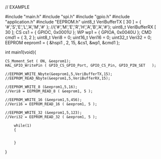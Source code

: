 
// EXAMPLE

#include "main.h"
#include "spi.h"
#include "gpio.h"
#include "application.h"
#include "EEPROM.h"
uint8_t  VeriBufferTX  [ 30 ] = { '#','S','E','L','A','M','#' }; //{'#','M','E','R','H','A','B','A','#'};
uint8_t  VeriBufferRX  [ 30 ];
CS   cs1 = { GPIOC, 0x0001U };
WP   wp1 = { GPIOA, 0x0040U };
CMD cmd1 = { 3, 2 };
uint8_t Veri8 = 0;
uint16_t Veri16 = 0;
uint32_t Veri32 = 0;
EEPROM eeprom1 = { &hspi1 , 2, 15, &cs1, &wp1, &cmd1 };

int main1(void){

	CS_Moment_Set ( ON, &eeprom1);
	HAL_GPIO_WritePin ( GPIO_CS_GPIO_Port, GPIO_CS_Pin, GPIO_PIN_SET   );

	//EEPROM_WRITE_Nbyte(&eeprom1,5,VeriBufferTX,15);
	//EEPROM_READ_Nbyte(&eeprom1,5,VeriBufferRX,15);

	//EEPROM_WRITE_8 (&eeprom1,5,16);
	//Veri8 = EEPROM_READ_8 ( &eeprom1, 5 );

	//EEPROM_WRITE_16 (&eeprom1,5,456);
	//Veri16 = EEPROM_READ_16 ( &eeprom1, 5 );

	//EEPROM_WRITE_32 (&eeprom1,5,123);
	//Veri32 = EEPROM_READ_32 ( &eeprom1, 5 );

		while(1)
		{


		}

}

